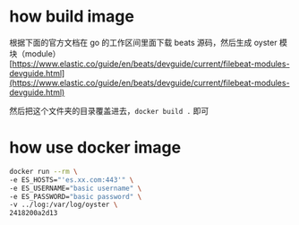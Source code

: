 # how build image

根据下面的官方文档在 go 的工作区间里面下载 beats 源码，然后生成 oyster 模块（module）
[https://www.elastic.co/guide/en/beats/devguide/current/filebeat-modules-devguide.html](https://www.elastic.co/guide/en/beats/devguide/current/filebeat-modules-devguide.html)

然后把这个文件夹的目录覆盖进去，`docker build .` 即可

# how use docker image

``` bash
docker run --rm \
-e ES_HOSTS="'es.xx.com:443'" \
-e ES_USERNAME="basic username" \
-e ES_PASSWORD="basic password" \
-v ../log:/var/log/oyster \
2418200a2d13
```
